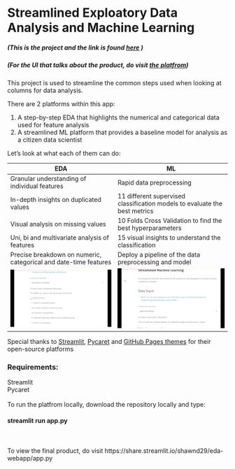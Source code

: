 # Streamlined Exploatory Data Analysis and Machine Learning
##### (This is the project and the link is found [here](https://share.streamlit.io/shawnd29/eda-webapp/app.py) )
##### (For the UI that talks about the product, do visit [the platfrom](https://shawnd29.github.io/RapidInsights/))

This project is used to streamline the common steps used when looking at columns for data analysis. 

There are 2 platforms within this app:
1. A step-by-step EDA that highlights the numerical and categorical data used for feature analysis
2. A streamlined ML platform that provides a baseline model for analysis as a citizen data scientist
 
 Let’s look at what each of them can do:

|EDA                          |ML                        
|----------------|-----------------------------
Granular understanding of individual features|Rapid data preprocessing           
|In-depth insights on duplicated values | 11 different supervised classification models to evaluate the best metrics
|Visual analysis on missing values | 10 Folds Cross Validation to find the best hyperparameters
|Uni, bi and multivariate analysis of features         | 15 visual insights to understand the classification       
|Precise breakdown on numeric, categorical and date-time features | Deploy a pipeline of the data preprocessing and model
|![EDA](./images/EDA.gif) | ![ML](./images/ML.gif)



Special thanks to [Streamlit](https://github.com/streamlit/streamlit), [Pycaret](https://github.com/pycaret/pycaret) and [GitHub Pages themes](https://github.com/pages-themes/midnight) for their open-source platforms 


### Requirements:
Streamlit <br/>
Pycaret
<br/>
<br/>
To run the platfrom locally, download the repository locally and type:
#### streamlit run app.py
<br/>
<br/>
To view the final product, do visit https://share.streamlit.io/shawnd29/eda-webapp/app.py
 
